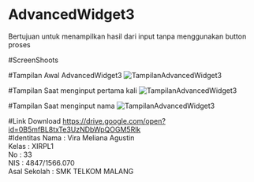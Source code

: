 # AdvancedWidget3
Bertujuan untuk menampilkan hasil dari input tanpa menggunakan button proses

#ScreenShoots

#Tampilan Awal AdvancedWidget3
![TampilanAdvancedWidget3](http://s16.postimg.org/7toqrcx7p/Advance_Widget3.png)<br>

#Tampilan Saat menginput pertama kali
![TampilanAdvancedWidget3](http://s16.postimg.org/5cq2vzujp/Advance_Widget3_2.png)<br>

#Tampilan Saat menginput nama
![TampilanAdvancedWidget3](http://s21.postimg.org/wobmt8f5j/Advance_Widget3_3.png)<br>

#Link Download
https://drive.google.com/open?id=0B5mfBL8txTe3UzNDbWpQOGM5Rlk 
<br>
#Identitas
Nama : Vira Meliana Agustin <br>
Kelas : XIRPL1 <br>
No : 33 <br>
NIS : 4847/1566.070 <br>
Asal Sekolah : SMK TELKOM MALANG
